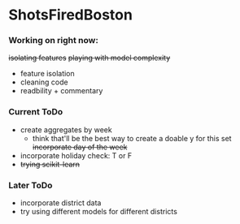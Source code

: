 # ShotsFiredBoston

### Working on right now:
~~isolating features~~
~~playing with model complexity~~
- feature isolation
- cleaning code
- readbility + commentary

### Current ToDo
- create aggregates by week
    - think that'll be the best way to create a doable y for this set
~~incorporate day of the week~~
- incorporate holiday check: T or F
- ~~trying scikit-learn~~

### Later ToDo
- incorporate district data
- try using different models for different districts